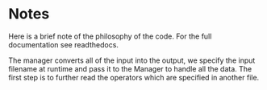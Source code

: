 # Notes

Here is a brief note of the philosophy of the code.  For the full documentation see readthedocs.

The manager converts all of the input into the output, we specify the input filename at runtime
and pass it to the Manager to handle all the data.  The first step is to further read the operators
which are specified in another file.  

 
